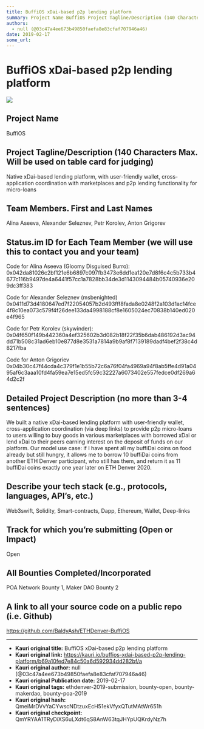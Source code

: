 ```yaml
---
title: BuffiOS xDai-based p2p lending platform
summary: Project Name BuffiOS Project Tagline/Description (140 Characters Max. Will be used on table card for judging) Native xDai-based lending platform, with user-friendly wallet, cross-application coordination with marketplaces and p2p lending functionality for micro-loans Team Members. First and Last Names Alina Aseeva, Alexander Seleznev, Petr Korolev, Anton Grigorev Status.im ID for Each Team Member (we will use this to contact you and your team) Code for Alina Aseeva (Gloomy Disguised Burro)- 0x04
authors:
  - null (@03c47a4ee673b49850faefa8e83cfaf707946a46)
date: 2019-02-17
some_url: 
---
```


# BuffiOS xDai-based p2p lending platform

![](https://ipfs.infura.io/ipfs/QmRwX2bpBdFeaj9JKC8rgxbfWpvzqZZHfWgbWwDNmjFot9)




## Project Name
BuffiOS

## Project Tagline/Description (140 Characters Max. Will be used on table card for judging)
Native xDai-based lending platform, with user-friendly wallet, cross-application coordination with marketplaces and p2p lending functionality for micro-loans

## Team Members. First and Last Names
Alina Aseeva, Alexander Seleznev, Petr Korolev, Anton Grigorev

## Status.im ID for Each Team Member (we will use this to contact you and your team)

Code for Alina Aseeva (Gloomy Disguised Burro): 0x042da81026c2bf121e6b6897c097fb3473e6dd1ea120e7d8f6c4c5b733b4677c116b9497de4a6441f57cc1a7828bb34de3d1143094484b05740936e209dc3ff383

Code for Alexander Seleznev (msbenighted)
0x0411d73d4180647ed7f22054057b2d493fff8fada8e0248f2a103d1ac14fce4f8c10ea073c579f4f26dee133da4998188cf8e1605024ec70838b140ed020e4f965

Code for Petr Korolev (skywinder): 0x04f650f149b442360a4ef325602b3d082b18f22f35b6dab486192d3ac94dd71b508c31ad6eb10e877d8e3531a7814a9b9af8f7139189dadf4bef2f38c4d8217fba

Code for Anton Grigoriev
0x04b30c47f44cda4c379f1e1b55b72c6a76f04fa4969a94f8ab5ffe4d91a0495af6c3aaa10fd4fa59ea7e15ed5fc59c32227a6073402e557fedce0df269a64d2c2f

## Detailed Project Description (no more than 3-4 sentences)
We built a native xDai-based lending platform with user-friendly wallet, cross-application coordination (via deep links) to provide p2p micro-loans to users willing to buy goods in various marketplaces with borrowed xDai or lend xDai to their peers earning interest on the deposit of funds on our platform. Our model use case: if I have spent all my buffiDai coins on food already but still hungry, it allows me to borrow 10 buffiDai coins from another ETH Denver participant, who still has them, and return it as 11 buffiDai coins exactly one year later on ETH Denver 2020.

## Describe your tech stack (e.g., protocols, languages, API’s, etc.)
Web3swift, Solidity, Smart-contracts, Dapp, Ethereum, Wallet, Deep-links

## Track for which you’re submitting (Open or Impact)
Open

## All Bounties Completed/Incorporated
POA Network Bounty 1, Maker DAO Bounty 2



## A link to all your source code on a public repo (i.e. Github)
https://github.com/BaldyAsh/ETHDenver-BuffiOS






---

- **Kauri original title:** BuffiOS xDai-based p2p lending platform
- **Kauri original link:** https://kauri.io/buffios-xdai-based-p2p-lending-platform/b69a10fed7e84c50a6d592934dd282bf/a
- **Kauri original author:** null (@03c47a4ee673b49850faefa8e83cfaf707946a46)
- **Kauri original Publication date:** 2019-02-17
- **Kauri original tags:** ethdenver-2019-submission, bounty-open, bounty-makerdao, bounty-poa-2019
- **Kauri original hash:** QmeiMrDVvYaCYwscNDtzuxEcH51ekVfyxQTutMAtWr651h
- **Kauri original checkpoint:** QmYRYAA1TRyDiXS6uLXdt6qS8AnW63tqJHYpUQKrdyNz7h




